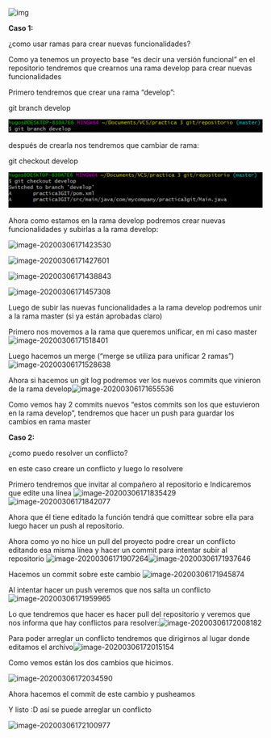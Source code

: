![img](https://www.syloper.com/wp-content/uploads/git_destacada-1024x426.png)

**Caso 1:**

¿como usar ramas para crear nuevas funcionalidades?

Como ya tenemos un proyecto base “es decir una versión funcional” en el repositorio tendremos que crearnos una rama develop para crear nuevas funcionalidades

Primero tendremos que crear una rama “develop”:

git branch develop

![image-20200306171223310](https://github.com/RichardEnriquez/PracticaGit3/blob/master/img/image-20200306171223310.png)

después de crearla nos tendremos que cambiar de rama:

git checkout develop

![image-20200306171323427](https://github.com/RichardEnriquez/PracticaGit3/blob/master/img/image-20200306171323427.png)

Ahora como estamos en la rama develop podremos crear nuevas funcionalidades y subirlas a la rama develop:

![image-20200306171423530](https://github.com/RichardEnriquez/PracticaGit3/blob/master/img/\image-20200306171423530.png)

![image-20200306171427601](https://github.com/RichardEnriquez/PracticaGit3/blob/master/img/\image-20200306171427601.png)

![image-20200306171438843](https://github.com/RichardEnriquez/PracticaGit3/blob/master/img/\image-20200306171438843.png)

![image-20200306171457308](https://github.com/RichardEnriquez/PracticaGit3/blob/master/img/\image-20200306171457308.png)

Luego de subir las nuevas funcionalidades a la rama develop podremos unir a la rama master (si ya están aprobadas claro)

Primero nos movemos a la rama que queremos unificar, en mi caso master![image-20200306171518401](https://github.com/RichardEnriquez/PracticaGit3/blob/master/img/\image-20200306171518401.png)

Luego hacemos un merge (“merge se utiliza para unificar 2 ramas”)![image-20200306171528638](https://github.com/RichardEnriquez/PracticaGit3/blob/master/img/\image-20200306171528638.png)

Ahora si hacemos un git log podremos ver los nuevos commits que vinieron de la rama develop![image-20200306171655536](https://github.com/RichardEnriquez/PracticaGit3/blob/master/img/\image-20200306171655536.png)

Como vemos hay 2 commits nuevos “estos commits son los que estuvieron en la rama develop”, tendremos que hacer un push para guardar los cambios en rama master

**Caso 2:**

¿como puedo resolver un conflicto?

en este caso creare un conflicto y luego lo resolvere

Primero tendremos que invitar al compañero al repositorio e Indicaremos que edite una línea ![image-20200306171835429](https://github.com/RichardEnriquez/PracticaGit3/blob/master/img/\image-20200306171835429.png)![image-20200306171842077](https://github.com/RichardEnriquez/PracticaGit3/blob/master/img/\image-20200306171842077.png)

Ahora que él tiene editado la función tendrá que comittear sobre ella para luego hacer un push al repositorio.

Ahora como yo no hice un pull del proyecto podre crear un conflicto editando esa misma línea y hacer un commit para intentar subir al repositorio                            ![image-20200306171907264](https://github.com/RichardEnriquez/PracticaGit3/blob/master/img/\image-20200306171907264.png)![image-20200306171937646](https://github.com/RichardEnriquez/PracticaGit3/blob/master/img/\image-20200306171937646.png)

Hacemos un commit sobre este cambio ![image-20200306171945874](https://github.com/RichardEnriquez/PracticaGit3/blob/master/img/\image-20200306171945874.png)

Al intentar hacer un push veremos que nos salta un conflicto![image-20200306171959965](https://github.com/RichardEnriquez/PracticaGit3/blob/master/img/\image-20200306171959965.png)

Lo que tendremos que hacer es hacer pull del repositorio y veremos que nos informa que hay conflictos para resolver:![image-20200306172008182](https://github.com/RichardEnriquez/PracticaGit3/blob/master/img/\image-20200306172008182.png)

Para poder arreglar un conflicto tendremos que dirigirnos al lugar donde editamos el archivo![image-20200306172015154](https://github.com/RichardEnriquez/PracticaGit3/blob/master/img/\image-20200306172015154.png)

Como vemos están los dos cambios que hicimos.

![image-20200306172034590](https://github.com/RichardEnriquez/PracticaGit3/blob/master/img/\image-20200306172034590.png)

Ahora hacemos el commit de este cambio y pusheamos

Y listo :D así se puede arreglar un conflicto

![image-20200306172100977](https://github.com/RichardEnriquez/PracticaGit3/blob/master/img/\image-20200306172100977.png)


